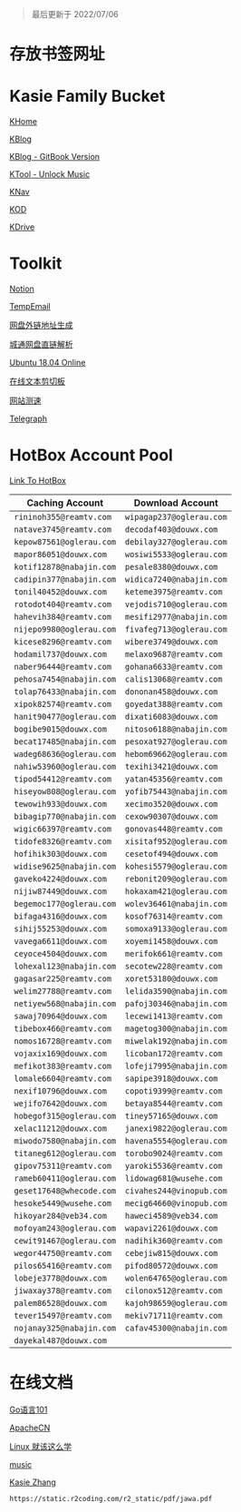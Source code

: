 > 最后更新于 2022/07/06 

# 存放书签网址

# Kasie Family Bucket

[KHome](https://zk123.top)

[KBlog](https://blog.zk123.top)

[KBlog - GitBook Version](https://book.zk123.top)

[KTool - Unlock Music](https://zk123.top/um/)

[KNav](https://tool.zk123.top)

[KOD](https://oneindex.zk123.top)

[KDrive](https://drive.zk123.top)

# Toolkit

[Notion](https://www.notion.so/login?email=1835020611@pop.zjgsu.edu.cn)

[TempEmail](https://temp-mail.org/zh/)

[网盘外链地址生成](https://link.gimhoy.com/)

[城通网盘直链解析](https://ctfile.qinlili.bid/)

[Ubuntu 18.04 Online](https://www.katacoda.com/courses/ubuntu/playground1804#)

[在线文本剪切板](https://netcut.cn/)

[网站测速](https://www.17ce.com/site)

[Telegraph](https://telegra.ph/)

# HotBox Account Pool

[Link To HotBox](https://www.hotbox.fun/)

| Caching Account          | Download Account         |
|--------------------------|--------------------------|
| `rininoh355@reamtv.com`  | `wipagap237@oglerau.com` |
| `natave3745@reamtv.com`  | `decodaf403@douwx.com`   |
| `kepow87561@oglerau.com` | `debilay327@oglerau.com` |
| `mapor86051@douwx.com`   | `wosiwi5533@oglerau.com` |
| `kotif12878@nabajin.com` | `pesale8380@douwx.com`   |
| `cadipin377@nabajin.com` | `widica7240@nabajin.com` |
| `tonil40452@douwx.com`   | `keteme3975@reamtv.com`  |
| `rotodot404@reamtv.com`  | `vejodis710@oglerau.com` |
| `hahevih384@reamtv.com`  | `mesifi2977@nabajin.com` |
| `nijepo9980@oglerau.com` | `fivafeg713@oglerau.com` |
| `kicese8296@reamtv.com`  | `wibere3749@douwx.com`   |
| `hodamil737@douwx.com`   | `melaxo9687@reamtv.com`  |
| `naber96444@reamtv.com`  | `gohana6633@reamtv.com`  |
| `pehosa7454@nabajin.com` | `calis13068@reamtv.com`  |
| `tolap76433@nabajin.com` | `dononan458@douwx.com`   |
| `xipok82574@reamtv.com`  | `goyedat388@reamtv.com`  |
| `hanit90477@oglerau.com` | `dixati6083@douwx.com`   |
| `bogibe9015@douwx.com`   | `nitoso6188@nabajin.com` |
| `becat17485@nabajin.com` | `pesoxat927@oglerau.com` |
| `wadeg68636@oglerau.com` | `hebom69662@oglerau.com` |
| `nahiw53960@oglerau.com` | `texihi3421@douwx.com`   |
| `tipod54412@reamtv.com`  | `yatan45356@reamtv.com`  |
| `hiseyow808@oglerau.com` | `yofib75443@nabajin.com` |
| `tewowih933@douwx.com`   | `xecimo3520@douwx.com`   |
| `bibagip770@nabajin.com` | `cexow90307@douwx.com`   |
| `wigic66397@reamtv.com`  | `gonovas448@reamtv.com`  |
| `tidofe8326@reamtv.com`  | `xisitaf952@oglerau.com` |
| `hofihik303@douwx.com`   | `cesetof494@douwx.com`   |
| `widise9625@nabajin.com` | `kohesi5579@oglerau.com` |
| `gaveko4224@douwx.com`   | `rebonit209@oglerau.com` |
| `nijiw87449@douwx.com`   | `hokaxam421@oglerau.com` |
| `begemoc177@oglerau.com` | `wolev36461@nabajin.com` |
| `bifaga4316@douwx.com`   | `kosof76314@reamtv.com`  |
| `sihij55253@douwx.com`   | `somoxa9133@oglerau.com` |
| `vavega6611@douwx.com`   | `xoyemi1458@douwx.com`   |
| `ceyoce4504@douwx.com`   | `merifok661@reamtv.com`  |
| `lohexal123@nabajin.com` | `secotew228@reamtv.com`  |
| `gagasar225@reamtv.com`  | `xoret53180@douwx.com`   |
| `welim27788@reamtv.com`  | `lelida3590@nabajin.com` |
| `netiyew568@nabajin.com` | `pafoj30346@nabajin.com` |
| `sawaj70964@douwx.com`   | `lecewi1413@reamtv.com`  |
| `tibebox466@reamtv.com`  | `magetog300@nabajin.com` |
| `nomos16728@reamtv.com`  | `miwelak192@nabajin.com` |
| `vojaxix169@douwx.com`   | `licoban172@reamtv.com`  |
| `mefikot383@reamtv.com`  | `lofeji7995@nabajin.com` |
| `lomale6604@reamtv.com`  | `sapipe3918@douwx.com`   |
| `nexif10796@douwx.com`   | `copoti9399@reamtv.com`  |
| `wejifo7642@douwx.com`   | `betaya8544@reamtv.com`  |
| `hobegof315@oglerau.com` | `tiney57165@douwx.com`   |
| `xelac11212@douwx.com`   | `janexi9822@oglerau.com` |
| `miwodo7580@nabajin.com` | `havena5554@oglerau.com` |
| `titaneg612@oglerau.com` | `torobo9024@reamtv.com`  |
| `gipov75311@reamtv.com`  | `yaroki5536@reamtv.com`  |
| `rameb60411@oglerau.com` | `lidowag681@wusehe.com`  |
| `geset17648@whecode.com` | `civahes244@vinopub.com` |
| `hesoke5449@wusehe.com`  | `mecig64660@vinopub.com` |
| `hikoyar284@veb34.com`   | `haweci4589@veb34.com`   |
| `mofoyam243@oglerau.com` | `wapavi2261@douwx.com`   |
| `cewit91467@oglerau.com` | `nadihik360@reamtv.com`  |
| `wegor44750@reamtv.com`  | `cebejiw815@douwx.com`   |
| `pilos65416@reamtv.com`  | `pifod80572@douwx.com`   |
| `lobeje3778@douwx.com`   | `wolen64765@oglerau.com` |
| `jiwaxay378@reamtv.com`  | `cilonox512@reamtv.com`  |
| `palem86528@douwx.com`   | `kajoh98659@oglerau.com` |
| `tever15497@reamtv.com`  | `mekiv71711@reamtv.com`  |
| `nojanay325@nabajin.com` | `cafav45300@nabajin.com` |
| `dayekal487@douwx.com`   |                          |

# 在线文档
[Go语言101](https://gfw.go101.org/)

[ApacheCN](https://home.apachecn.org/#/)

[Linux 就该这么学](https://www.linuxprobe.com/)

[music](https://cdn.jsdelivr.net/gh/kasie-zhang/static-file-repo1/music/m_1.mp3 ':include')

[Kasie Zhang](https://zk123.top ':include :type=iframe width=100% height=600px')


```pdf
https://static.r2coding.com/r2_static/pdf/jawa.pdf
```